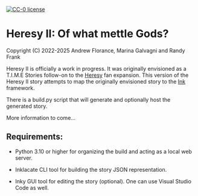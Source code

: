 [![CC-0 license](https://img.shields.io/badge/License-CC--0-blue.svg)](https://creativecommons.org/licenses/by-nd/4.0)

[Heresy]: http://heresy.mrtrashcan.com
[Ink]: https://github.com/inkle/ink/tree/master

# Heresy II: Of what mettle Gods?
Copyright (C) 2022-2025 Andrew Florance, Marina Galvagni and Randy Frank

Heresy II is officially a work in progress.  It was originally envisioned
as a T.I.M.E Stories follow-on to the [Heresy] fan expansion.  This version
of the Heresy II story attempts to map the originally envisioned story
to the [Ink] framework.

There is a build.py script that will generate and optionally host the
generated story.  

More information to come...

## Requirements:

- Python 3.10 or higher for organizing the build and acting as a local web server.

- Inklacate CLI tool for building the story JSON representation.

- Inky GUI tool for editing the story (optional).  One can use Visual Studio Code as well.
